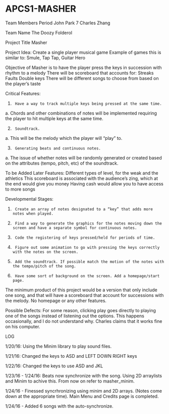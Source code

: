 # APCS1-MASHER

Team Members                                                                                                                     Period
John Park                                                                                                                                          7
Charles Zhang

Team Name
The Doozy Folderol 

Project Title
Masher


Project Idea:
Create a single player musical game
Example of games this is similar to: Smule, Tap Tap, Guitar Hero

Objective of Masher is to have the player press the keys in succession with rhythm to a melody
There will be scoreboard that accounts for:
Streaks
Faults
Double keys
There will be different songs to choose from based on the player’s taste

Critical Features:
1.      Have a way to track multiple keys being pressed at the same time.
a. Chords and other combinations of notes will be implemented requiring the player to hit multiple keys at the same time.
 
2.      Soundtrack.
a. This will be the melody which the player will “play” to.
 
3.      Generating beats and continuous notes.
a.  The issue of whether notes will be randomly generated or created based on the attributes (tempo, pitch, etc) of the soundtrack. 

To be Added Later Features:
Different types of level, for the weak and the athletics
This scoreboard is associated with the audience’s zing, which at the end would give you money
Having cash would allow you to have access to more songs

Developmental Stages:
1.      Create an array of notes designated to a “key” that adds more notes when played.
 
2.      Find a way to generate the graphics for the notes moving down the screen and have a separate symbol for continuous notes.
 
3.      Code the registering of keys pressed/held for periods of time.
 
4.      Figure out some animation to go with pressing the keys correctly with the notes on the screen.
 
5.      Add the soundtrack. If possible match the motion of the notes with the tempo/pitch of the song.
 
6.      Have some sort of background on the screen. Add a homepage/start page. 

The minimum product of this project would be a version that only include one song, and that will have a scoreboard that account for successions with the melody. No homepage or any other features.

Possible Defects: For some reason, clicking play goes directly to playing one of the songs instead of listening out the options. This happens occasionally, and I do not understand why. Charles claims that it works fine on his computer.

LOG

1/20/16: Using the Minim library to play sound files.

1/21/16: Changed the keys to ASD and LEFT DOWN RIGHT keys

1/22/16: Changed the keys to use ASD and JKL

1/23/16 - 1/24/16: Beats now synchronize with the song. Using 2D arraylists and Minim to achive this. From now on refer to masher_minim.

1/24/16 - Finessed syncrhronizing using minim and 2D arrays. (Notes come down at the appropriate time). Main Menu and Credits page is completed.

1/24/16 - Added 6 songs with the auto-synchronize. 

